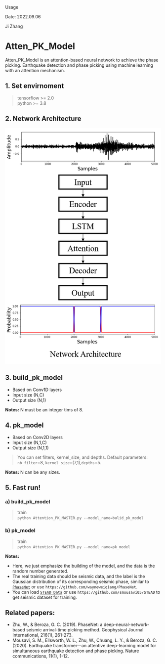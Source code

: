 Usage

Date: 2022.09.06

Ji Zhang

# Atten_PK_Model 
Atten_PK_Model is an attention-based neural network to achieve the phase picking. 
Earthquake detection and phase picking using machine learning with an attention mechanism.


## 1. Set envirnoment 
> tensorflow >= 2.0  
> python >= 3.8  
> 
## 2. Network Architecture
![Network Architecture](/Network_Architecture.png)

## 3. build_pk_model
- Based on Conv1D layers     
- Input size (N,C)  
- Output size (N,1)

**Notes:** N must be an integer tims of 8.

## 4. pk_model
- Based on Conv2D layers     
- Input size (N,1,C)  
- Output size (N,1,1)   
> You can set filters, kernel_size, and depths. Default parameters: `nb_filter`=8, `kernel_size`=(7,1),`depths`=5.

**Notes:** N can be any sizes.

## 5. Fast run!
### a) build_pk_model
> train   
`python Attention_PK_MASTER.py --model_name=bulid_pk_model`

### b) pk_model
> train   
`python Attention_PK_MASTER.py --model_name=pk_model`

**Notes:**   
- Here, we just emphasize the building of the model, and the data is the random number generated.   
- The real training data should be seismic data, and the label is the Gaussian distribution of its corresponding seismic phase, similar to <code>[PhaseNet](https:https://github.com/wayneweiqiang/PhaseNet)</code> or use `https://github.com/wayneweiqiang/PhaseNet`. 
- You can load <code>[STEAD Data](https://github.com/smousavi05/STEAD)</code> or use `https://github.com/smousavi05/STEAD` to get seismic dataset for training. 

## Related papers:
- Zhu, W., & Beroza, G. C. (2019). PhaseNet: a deep-neural-network-based seismic arrival-time picking method. Geophysical Journal International, 216(1), 261-273.
- Mousavi, S. M., Ellsworth, W. L., Zhu, W., Chuang, L. Y., & Beroza, G. C. (2020). Earthquake transformer—an attentive deep-learning model for simultaneous earthquake detection and phase picking. Nature communications, 11(1), 1-12.
